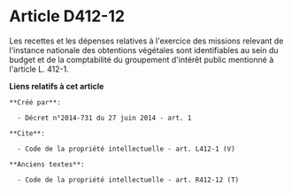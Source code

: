 # Article D412-12

Les recettes et les dépenses relatives à l'exercice des missions relevant de l'instance nationale des obtentions végétales
sont identifiables au sein du budget et de la comptabilité du groupement d'intérêt public mentionné à l'article L. 412-1.

**Liens relatifs à cet article**

	**Créé par**:

	  - Décret n°2014-731 du 27 juin 2014 - art. 1

	**Cite**:

	  - Code de la propriété intellectuelle - art. L412-1 (V)

	**Anciens textes**:

	  - Code de la propriété intellectuelle - art. R412-12 (T)
